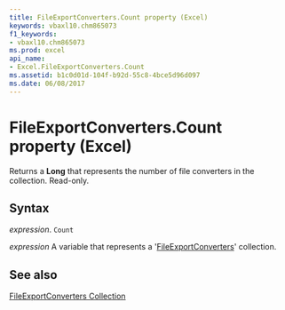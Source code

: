 ```yaml
---
title: FileExportConverters.Count property (Excel)
keywords: vbaxl10.chm865073
f1_keywords:
- vbaxl10.chm865073
ms.prod: excel
api_name:
- Excel.FileExportConverters.Count
ms.assetid: b1c0d01d-104f-b92d-55c8-4bce5d96d097
ms.date: 06/08/2017
---
```



# FileExportConverters.Count property (Excel)

Returns a  **Long** that represents the number of file converters in the collection. Read-only.


## Syntax

 _expression_. `Count`

 _expression_ A variable that represents a '[FileExportConverters](Excel.FileExportConverters.md)' collection.


## See also


[FileExportConverters Collection](Excel.FileExportConverters.md)

